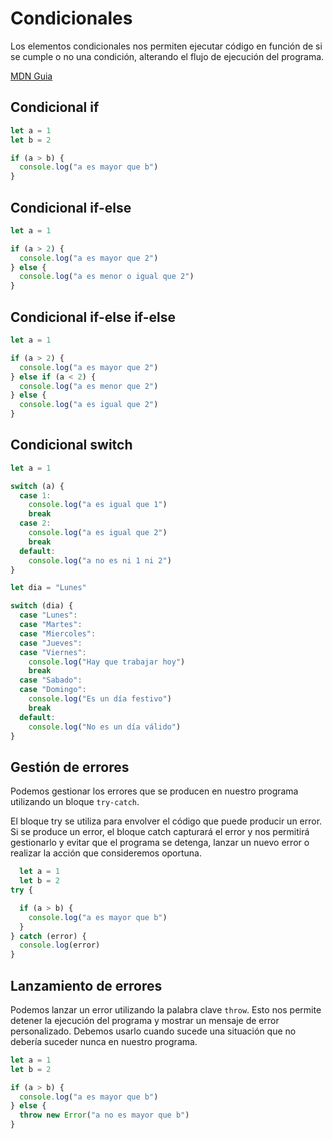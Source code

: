 # Condicionales

Los elementos condicionales nos permiten ejecutar código en función de si se cumple o no una condición, alterando el flujo de ejecución del programa.


[MDN Guia](https://developer.mozilla.org/es/docs/Web/JavaScript/Guide/Control_de_flujo_y_manejo_de_errores)

## Condicional if

```javascript
let a = 1
let b = 2

if (a > b) {
  console.log("a es mayor que b")
}
```

## Condicional if-else

```javascript
let a = 1

if (a > 2) {
  console.log("a es mayor que 2")
} else {
  console.log("a es menor o igual que 2")
}
```

## Condicional if-else if-else

```javascript
let a = 1

if (a > 2) {
  console.log("a es mayor que 2")
} else if (a < 2) {
  console.log("a es menor que 2")
} else {
  console.log("a es igual que 2")
}
```

## Condicional switch

```javascript
let a = 1

switch (a) {
  case 1:
    console.log("a es igual que 1")
    break
  case 2:
    console.log("a es igual que 2")
    break
  default:
    console.log("a no es ni 1 ni 2")
}
```

```javascript
let dia = "Lunes"

switch (dia) {
  case "Lunes":
  case "Martes":
  case "Miercoles":
  case "Jueves":
  case "Viernes":
    console.log("Hay que trabajar hoy")
    break
  case "Sabado":
  case "Domingo":
    console.log("Es un día festivo")
    break
  default:
    console.log("No es un día válido")
}
```

## Gestión de errores

Podemos gestionar los errores que se producen en nuestro programa utilizando un bloque `try-catch`.

El bloque try se utiliza para envolver el código que puede producir un error. Si se produce un error, el bloque catch capturará el error y nos permitirá gestionarlo y evitar que el programa se detenga, lanzar un nuevo error o realizar la acción que consideremos oportuna.

```javascript
  let a = 1
  let b = 2
try {

  if (a > b) {
    console.log("a es mayor que b")
  }
} catch (error) {
  console.log(error)
}
```

## Lanzamiento de errores

Podemos lanzar un error utilizando la palabra clave `throw`. Esto nos permite detener la ejecución del programa y mostrar un mensaje de error personalizado. Debemos usarlo cuando sucede una situación que no debería suceder nunca en nuestro programa.

```javascript
let a = 1
let b = 2

if (a > b) {
  console.log("a es mayor que b")
} else {
  throw new Error("a no es mayor que b")
}
```
